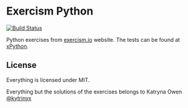 # Exercism Python

[![Build Status](https://travis-ci.org/matheuspb/exercism-python.svg?branch=master)](https://travis-ci.org/matheuspb/exercism-python)

Python exercises from [exercism.io](http://exercism.io/) website. The tests can
be found at [xPython](https://github.com/exercism/xpython).

## License

Everything is licensed under MIT.

Everything but the solutions of the exercises belongs to Katryna Owen
[@kytrinyx](https://github.com/kytrinyx)
